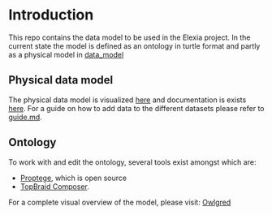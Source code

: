 # Introduction

This repo contains the data model to be used in the Elexia project. In the current state the model is defined as an ontology in turtle format and partly as a physical model in [data_model](data_model.md)

## Physical data model

The physical data model is visualized [here](data_model.md) and documentation is exists [here](documentation.md). For a guide on how to add data to the different datasets please refer to [guide.md](guide.md).

## Ontology
To work with and edit the ontology, several tools exist amongst which are:

- [Proptege](https://protege.stanford.edu/), which is open source
- [TopBraid Composer](https://archive.topquadrant.com/products/topbraid-composer/).

For a complete visual overview of the model, please visit: [Owlgred](http://owlgred.lumii.lv/online_visualization/xqa0)
